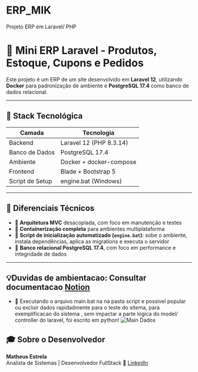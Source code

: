 # ERP_MIK
Projeto ERP em Laravel/ PHP

# 🛒 Mini ERP Laravel - Produtos, Estoque, Cupons e Pedidos

Este projeto é um ERP de um site desenvolvido em **Laravel 12**, utilizando **Docker** para padronização de ambiente e **PostgreSQL 17.4** como banco de dados relacional.

---

## 🚀 Stack Tecnológica

| Camada        | Tecnologia         |
|---------------|--------------------|
| Backend       | Laravel 12 (PHP 8.3.14) |
| Banco de Dados| PostgreSQL 17.4    |
| Ambiente      | Docker + docker-compose |
| Frontend      | Blade + Bootstrap 5 |
| Script de Setup | engine.bat (Windows)  |

---
## 🧠 Diferenciais Técnicos

- 🧱 **Arquitetura MVC** desacoplada, com foco em manutenção e testes
- 🐳 **Containerização completa** para ambientes multiplataforma
- 🔄 **Script de inicialização automatizado (`engine.bat`)**: sobe o ambiente, instala dependências, aplica as migrations e executa o servidor
- 💾 **Banco relacional PostgreSQL 17.4**, com foco em performance e integridade de dados

---
## 💡Duvidas de ambientacao: Consultar documentacao [Notion](https://www.notion.so/DoC-site-PHP-1df0f2194d92807caed6cc88dd96bb78?pvs=4)
- 💾 Executando o arquivo main.bat na na pasta script e possivel popular ou excluir dados rapidadmente para o teste do sitema, para exemplificacao do sistema , sem impactar a parte logica do model/ controller do laravel, foi escrito em python!
![Main Dados](https://github.com/user-attachments/assets/57de3906-455c-4ccd-9426-113ab2a53850)

## 🎓 Sobre o Desenvolvedor

**Matheus Estrela**  
Analista de Sistemas | Desenvolvedor FullStack
🔗 [LinkedIn](https://www.linkedin.com/in/matheus-estrela-32072a104/)
